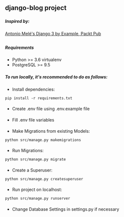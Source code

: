 ## django-blog project 

###
##### Inspired by: 
[Antonio Melé's Django 3 by Example, Packt Pub 
](https://www.packtpub.com/eu/web-development/django-3-by-example-third-edition)
##


##### Requirements
- Python >= 3.6 virtualenv
- PostgreSQL >= 9.5


###
##### To run locally, it's recommended to do as follows:

####
- Install dependencies:
```
pip install -r requirements.txt
``` 

####
- Create .env file using .env.example file

####
- Fill .env file variables

####
- Make Migrations from existing Models:
```
python src/manage.py makemigrations
```        

####
- Run Migrations:
```
python src/manage.py migrate
```
    
####
- Create a Superuser:
```
python src/manage.py createsuperuser
```
    
####
- Run project on localhost:
```
python src/manage.py runserver
```
    
####
- Change Database Settings in settings.py if necessary